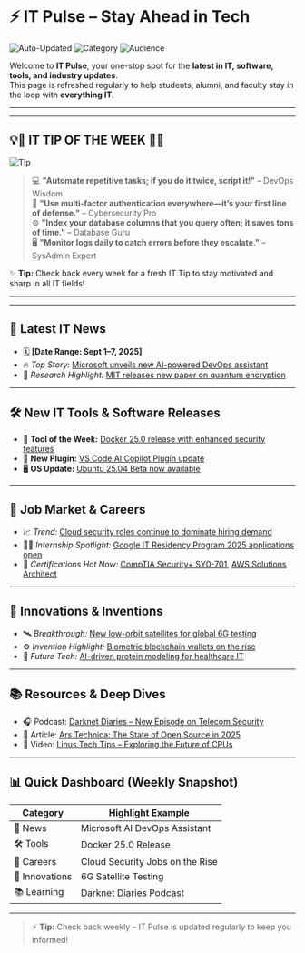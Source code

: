 # ⚡ IT Pulse – Stay Ahead in Tech

![Auto-Updated](https://img.shields.io/badge/Status-Auto--Updated-brightgreen?style=for-the-badge&logo=github)
![Category](https://img.shields.io/badge/Focus-IT%20News%20|%20Tools%20|%20Careers%20|%20Innovation-blue?style=for-the-badge&logo=linux)
![Audience](https://img.shields.io/badge/For-Students%20|%20Alumni%20|%20Faculty-purple?style=for-the-badge&logo=gradle)

Welcome to **IT Pulse**, your one-stop spot for the **latest in IT, software, tools, and industry updates**.  
This page is refreshed regularly to help students, alumni, and faculty stay in the loop with **everything IT**.


---
---

## 💡🌟 IT TIP OF THE WEEK 🌟💡
![Tip](https://img.shields.io/badge/Tip-of-the-Week-yellow?style=for-the-badge&logo=markdown)

> 💻  **"Automate repetitive tasks; if you do it twice, script it!"** – DevOps Wisdom  
> 🔐  **"Use multi-factor authentication everywhere—it’s your first line of defense."** – Cybersecurity Pro  
> ⚙️  **"Index your database columns that you query often; it saves tons of time."** – Database Guru  
> 🖥️  **"Monitor logs daily to catch errors before they escalate."** – SysAdmin Expert       

✨ **Tip:** Check back every week for a fresh IT Tip to stay motivated and sharp in all IT fields!  

---
---

## 📰 Latest IT News
- 🗓️ **[Date Range: Sept 1–7, 2025]**
- 🔥 *Top Story:* [Microsoft unveils new AI-powered DevOps assistant](https://www.aegissofttech.com/insights/ai-powered-devops/)
- 🧠 *Research Highlight:* [MIT releases new paper on quantum encryption](https://news.mit.edu/2024/toward-code-breaking-quantum-computer-0823?utm_source=chatgpt.com)

---

## 🛠️ New IT Tools & Software Releases
- 🚀 **Tool of the Week:** [Docker 25.0 release with enhanced security features](https://www.docker.com/blog/)
- 🧩 **New Plugin:** [VS Code AI Copilot Plugin update](https://code.visualstudio.com/blogs/2025/09/ai-copilot-update)
- 🖥️ **OS Update:** [Ubuntu 25.04 Beta now available](https://ubuntu.com/blog/ubuntu-25-04-beta-release)

---

## 💼 Job Market & Careers
- 📈 *Trend:* [Cloud security roles continue to dominate hiring demand](https://www.zdnet.com/article/cloud-security-job-trends-2025)
- 🧑‍🎓 *Internship Spotlight:* [Google IT Residency Program 2025 applications open](https://careers.google.com/students/it-residency/)
- 📝 *Certifications Hot Now:* [CompTIA Security+ SY0-701](https://www.comptia.org/certifications/security), [AWS Solutions Architect](https://aws.amazon.com/certification/certified-solutions-architect-associate/)

---

## 🚀 Innovations & Inventions
- 🛰️ *Breakthrough:* [New low-orbit satellites for global 6G testing](https://www.reuters.com/technology/6g-satellite-testing-2025-09-06)
- ⚙️ *Invention Highlight:* [Biometric blockchain wallets on the rise](https://arstechnica.com/open-source-state-2025)
- 🧬 *Future Tech:* [AI-driven protein modeling for healthcare IT](https://www.nature.com/articles/ai-protein-modeling-2025)

---

## 📚 Resources & Deep Dives
- 🎧 Podcast: [Darknet Diaries – New Episode on Telecom Security](https://darknetdiaries.com/episode/147/)
- 📖 Article: [Ars Technica: The State of Open Source in 2025](https://arstechnica.com/information-technology/2025/09/state-of-open-source/)
- 🎥 Video: [Linus Tech Tips – Exploring the Future of CPUs](https://youtu.be/G1aI7G9jevw?si=cNShbVTnHOx8ddBM)

---

## 📊 Quick Dashboard (Weekly Snapshot)

| Category       | Highlight Example                                |
|----------------|--------------------------------------------------|
| 📰 News        | Microsoft AI DevOps Assistant                     |
| 🛠️ Tools       | Docker 25.0 Release                               |
| 💼 Careers     | Cloud Security Jobs on the Rise                   |
| 🚀 Innovations | 6G Satellite Testing                              |
| 📚 Learning    | Darknet Diaries Podcast                           |

---

> ⚡ **Tip:** Check back weekly – IT Pulse is updated regularly to keep you informed!
